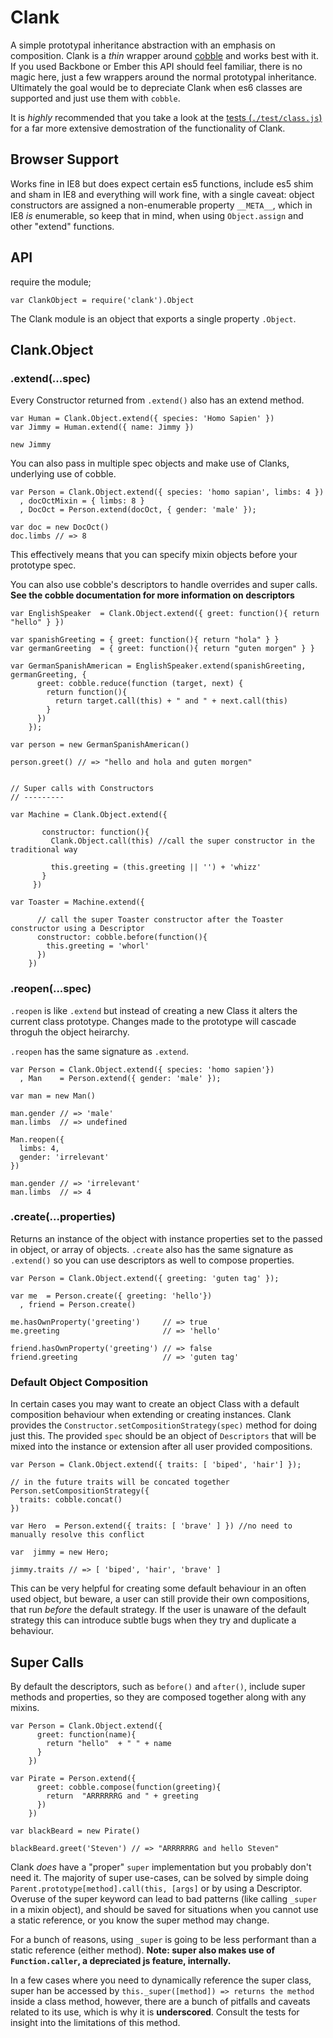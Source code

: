 Clank
========

A simple prototypal inheritance abstraction with an emphasis on composition. Clank is a _thin_ wrapper around [cobble](https://github.com/theporchrat/cobble/) and works best with it. If you used Backbone or Ember this API should feel familiar, there is no magic here, just a few wrappers around the normal prototypal inheritance. Ultimately the goal would be to depreciate Clank when es6 classes are supported and just use them with `cobble`.

It is _highly_ recommended that you take a look at the [tests (`./test/class.js`)](https://github.com/theporchrat/clank/blob/master/test/class.js) for a far more extensive demostration of the functionality of Clank.

## Browser Support

Works fine in IE8 but does expect certain es5 functions, include es5 shim and sham in IE8 and everything will work fine, with a single caveat: object constructors are assigned a non-enumerable property `__META__`, which in IE8 _is_ enumerable, so keep that in mind, when using `Object.assign` and other "extend" functions.

## API

require the module; 

    var ClankObject = require('clank').Object

The Clank module is an object that exports a single property `.Object`.

## Clank.Object

### .extend(...spec)

Every Constructor returned from `.extend()` also has an extend method.

    var Human = Clank.Object.extend({ species: 'Homo Sapien' })
    var Jimmy = Human.extend({ name: Jimmy })

    new Jimmy

You can also pass in multiple spec objects and make use of Clanks, underlying use of cobble. 

    var Person = Clank.Object.extend({ species: 'homo sapian', limbs: 4 })
      , docOctMixin = { limbs: 8 }
      , DocOct = Person.extend(docOct, { gender: 'male' });

    var doc = new DocOct()
    doc.limbs // => 8

This effectively means that you can specify mixin objects before your prototype spec.

You can also use cobble's descriptors to handle overrides and super calls. __See the cobble documentation for more information on descriptors__

    var EnglishSpeaker  = Clank.Object.extend({ greet: function(){ return "hello" } })

    var spanishGreeting = { greet: function(){ return "hola" } }
    var germanGreeting  = { greet: function(){ return "guten morgen" } }

    var GermanSpanishAmerican = EnglishSpeaker.extend(spanishGreeting, germanGreeting, { 
          greet: cobble.reduce(function (target, next) {
            return function(){
              return target.call(this) + " and " + next.call(this)
            }
          }) 
        });

    var person = new GermanSpanishAmerican()

    person.greet() // => "hello and hola and guten morgen"
    
    
    // Super calls with Constructors
    // ---------
    
    var Machine = Clank.Object.extend({
           
           constructor: function(){
             Clank.Object.call(this) //call the super constructor in the traditional way
             
             this.greeting = (this.greeting || '') + 'whizz'
           }
         })
     
    var Toaster = Machine.extend({ 
    
          // call the super Toaster constructor after the Toaster constructor using a Descriptor
          constructor: cobble.before(function(){
            this.greeting = 'whorl'
          })
        })


### .reopen(...spec)

`.reopen` is like `.extend` but instead of creating a new Class it alters the current class prototype. Changes made to the prototype will cascade throguh the object heirarchy. 

`.reopen` has the same signature as `.extend`.

    var Person = Clank.Object.extend({ species: 'homo sapien'})
      , Man    = Person.extend({ gender: 'male' });

    var man = new Man()

    man.gender // => 'male'
    man.limbs  // => undefined
    
    Man.reopen({
      limbs: 4,
      gender: 'irrelevant'
    })

    man.gender // => 'irrelevant'
    man.limbs  // => 4


### .create(...properties)

Returns an instance of the object with instance properties set to the passed in object, or array of objects. `.create` also has the same signature as `.extend()` so you can use descriptors as well to compose properties.

    var Person = Clank.Object.extend({ greeting: 'guten tag' }); 

    var me  = Person.create({ greeting: 'hello'})
      , friend = Person.create()

    me.hasOwnProperty('greeting')     // => true
    me.greeting                       // => 'hello'

    friend.hasOwnProperty('greeting') // => false
    friend.greeting                   // => 'guten tag'

### Default Object Composition

In certain cases you may want to create an object Class with a default composition behaviour when extending or creating instances. Clank provides the `Constructor.setCompositionStrategy(spec)` method for doing just this. The provided `spec` should be an object of `Descriptors` that will be mixed into the instance or extension after all user provided compositions.

    var Person = Clank.Object.extend({ traits: [ 'biped', 'hair'] });

    // in the future traits will be concated together
    Person.setCompositionStrategy({
      traits: cobble.concat()
    })

    var Hero  = Person.extend({ traits: [ 'brave' ] }) //no need to manually resolve this conflict
    
    var  jimmy = new Hero;

    jimmy.traits // => [ 'biped', 'hair', 'brave' ]

This can be very helpful for creating some default behaviour in an often used object, but beware, a user can still provide their own compositions, that run _before_ the default strategy. If the user is unaware of the default strategy this can introduce subtle bugs when they try and duplicate a behaviour.

## Super Calls

By default the descriptors, such as `before()` and `after()`, include super methods and properties, so they are composed together along with any mixins.

    var Person = Clank.Object.extend({ 
          greet: function(name){
            return "hello"  + " " + name
          }
        }) 

    var Pirate = Person.extend({ 
          greet: cobble.compose(function(greeting){
            return  "ARRRRRRG and " + greeting 
          })
        })

    var blackBeard = new Pirate()

    blackBeard.greet('Steven') // => "ARRRRRRG and hello Steven"


Clank _does_ have a "proper" `super` implementation but you probably don't need it. The majority of super use-cases, can be solved by simple doing `Parent.prototype[method].call(this, [args]` or by using a Descriptor. Overuse of the super keyword can lead to bad patterns (like calling `_super` in a mixin object), and should be saved for situations when you cannot use a static reference, or you know the super method may change.

For a bunch of reasons, using `_super` is going to be less performant than a static reference (either method). __Note: super also makes use of `Function.caller`, a depreciated js feature, internally.__

In a few cases where you need to dynamically reference the super class, super han be accessed by `this._super([method]) => returns the method` inside a class method, however, there are a bunch of pitfalls and caveats related to its use, which is why it is __underscored__. Consult the tests for insight into the limitations of this method.
